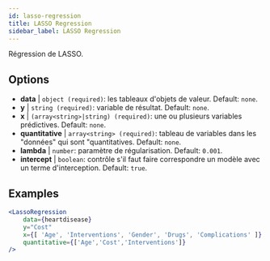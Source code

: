 ```yaml
---
id: lasso-regression
title: LASSO Regression
sidebar_label: LASSO Regression
---
```


Régression de LASSO.

## Options

* __data__ | `object (required)`: les tableaux d'objets de valeur. Default: `none`.
* __y__ | `string (required)`: variable de résultat. Default: `none`.
* __x__ | `(array<string>|string) (required)`: une ou plusieurs variables prédictives. Default: `none`.
* __quantitative__ | `array<string> (required)`: tableau de variables dans les "données" qui sont "quantitatives. Default: `none`.
* __lambda__ | `number`: paramètre de régularisation. Default: `0.001`.
* __intercept__ | `boolean`: contrôle s'il faut faire correspondre un modèle avec un terme d'interception. Default: `true`.


## Examples

```jsx live
<LassoRegression
    data={heartdisease} 
    y="Cost"
    x={[ 'Age', 'Interventions', 'Gender', 'Drugs', 'Complications' ]}
    quantitative={['Age','Cost','Interventions']}
/>
```

